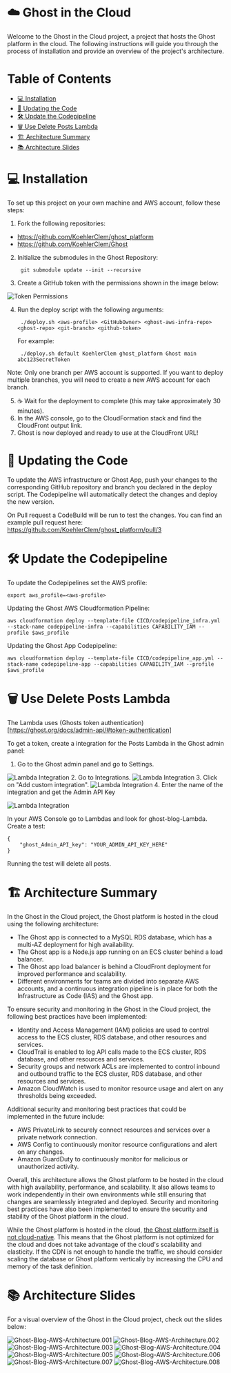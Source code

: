 # ☁️ Ghost in the Cloud

Welcome to the Ghost in the Cloud project, a project that hosts the Ghost platform in the cloud. The following instructions will guide you through the process of installation and provide an overview of the project's architecture.

# Table of Contents

- [💻 Installation](#-installation)
- [🔄 Updating the Code](#-updating-the-code)
- [🛠️ Update the Codepipeline](#️-update-the-codepipeline)
- [🗑️ Use Delete Posts Lambda](#️-use-delete-posts-lambda)
- [🏗️ Architecture Summary](#️-architecture-summary)
- [📚 Architecture Slides](#-architecture-slides)

# 💻 Installation

To set up this project on your own machine and AWS account, follow these steps:

1. Fork the following repositories:

- https://github.com/KoehlerClem/ghost_platform
- https://github.com/KoehlerClem/Ghost

2. Initialize the submodules in the Ghost Repository:

        git submodule update --init --recursive

3. Create a GitHub token with the permissions shown in the image below:

![Token Permissions](Documentation/TokenPermissions.png)

4. Run the deploy script with the following arguments:

        ./deploy.sh <aws-profile> <GitHubOwner> <ghost-aws-infra-repo> <ghost-repo> <git-branch> <github-token>
        
    For example: 
        
        ./deploy.sh default KoehlerClem ghost_platform Ghost main abc123SecretToken

Note: Only one branch per AWS account is supported. If you want to deploy multiple branches, you will need to create a new AWS account for each branch.

5. ☕️ Wait for the deployment to complete (this may take approximately 30 minutes).
6. In the AWS console, go to the CloudFormation stack and find the CloudFront output link.
7. Ghost is now deployed and ready to use at the CloudFront URL!

# 🔄 Updating the Code 

To update the AWS infrastructure or Ghost App, push your changes to the corresponding GitHub repository and branch you declared in the deploy script. The Codepipeline will automatically detect the changes and deploy the new version. 

On Pull request a CodeBuild will be run to test the changes. You can find an example pull request here: https://github.com/KoehlerClem/ghost_platform/pull/3

# 🛠️ Update the Codepipeline

To update the Codepipelines set the AWS profile:
    
    export aws_profile=<aws-profile>

Updating the Ghost AWS Cloudformation Pipeline:

    aws cloudformation deploy --template-file CICD/codepipeline_infra.yml --stack-name codepipeline-infra --capabilities CAPABILITY_IAM --profile $aws_profile

Updating the Ghost App Codepipeline:

    aws cloudformation deploy --template-file CICD/codepipeline_app.yml --stack-name codepipeline-app --capabilities CAPABILITY_IAM --profile $aws_profile
    

# 🗑️ Use Delete Posts Lambda

The Lambda uses (Ghosts token authentication)[https://ghost.org/docs/admin-api/#token-authentication]

To get a token, create a integration for the Posts Lambda in the Ghost admin panel:

1. Go to the Ghost admin panel and go to Settings.

![Lambda Integration](Documentation/integration1.png)
2. Go to Integrations.
![Lambda Integration](Documentation/integration2.png)
3. Click on "Add custom integration".
![Lambda Integration](Documentation/integration3.png)
4. Enter the name of the integration and get the Admin API Key

![Lambda Integration](Documentation/integration4.png)

In your AWS Console go to Lambdas and look for ghost-blog-Lambda. Create a test:

    { 
        "ghost_Admin_API_key": "YOUR_ADMIN_API_KEY_HERE" 
    }

Running the test will delete all posts.

# 🏗️ Architecture Summary

In the Ghost in the Cloud project, the Ghost platform is hosted in the cloud using the following architecture:

- The Ghost app is connected to a MySQL RDS database, which has a multi-AZ deployment for high availability.
- The Ghost app is a Node.js app running on an ECS cluster behind a load balancer.
- The Ghost app load balancer is behind a CloudFront deployment for improved performance and scalability.
- Different environments for teams are divided into separate AWS accounts, and a continuous integration pipeline is in place for both the Infrastructure as Code (IAS) and the Ghost app.

To ensure security and monitoring in the Ghost in the Cloud project, the following best practices have been implemented:

- Identity and Access Management (IAM) policies are used to control access to the ECS cluster, RDS database, and other resources and services.
- CloudTrail is enabled to log API calls made to the ECS cluster, RDS database, and other resources and services.
- Security groups and network ACLs are implemented to control inbound and outbound traffic to the ECS cluster, RDS database, and other resources and services.
- Amazon CloudWatch is used to monitor resource usage and alert on any thresholds being exceeded.

Additional security and monitoring best practices that could be implemented in the future include:

- AWS PrivateLink to securely connect resources and services over a private network connection.
- AWS Config to continuously monitor resource configurations and alert on any changes.
- Amazon GuardDuty to continuously monitor for malicious or unauthorized activity.

Overall, this architecture allows the Ghost platform to be hosted in the cloud with high availability, performance, and scalability. It also allows teams to work independently in their own environments while still ensuring that changes are seamlessly integrated and deployed. Security and monitoring best practices have also been implemented to ensure the security and stability of the Ghost platform in the cloud.

While the Ghost platform is hosted in the cloud, [the Ghost platform itself is not cloud-native](https://ghost.org/docs/faq/clustering-sharding-multi-server/). This means that the Ghost platform is not optimized for the cloud and does not take advantage of the cloud's scalability and elasticity. If the CDN is not enough to handle the traffic, we should consider scaling the database or Ghost platform vertically by increasing the CPU and memory of the task definition.

# 📚 Architecture Slides

For a visual overview of the Ghost in the Cloud project, check out the slides below:

![Ghost-Blog-AWS-Architecture.001](Documentation/Ghost-Blog-AWS-Architecture.001.png)
![Ghost-Blog-AWS-Architecture.002](Documentation/Ghost-Blog-AWS-Architecture.002.png)
![Ghost-Blog-AWS-Architecture.003](Documentation/Ghost-Blog-AWS-Architecture.003.png)
![Ghost-Blog-AWS-Architecture.004](Documentation/Ghost-Blog-AWS-Architecture.004.png)
![Ghost-Blog-AWS-Architecture.005](Documentation/Ghost-Blog-AWS-Architecture.005.png)
![Ghost-Blog-AWS-Architecture.006](Documentation/Ghost-Blog-AWS-Architecture.006.png)
![Ghost-Blog-AWS-Architecture.007](Documentation/Ghost-Blog-AWS-Architecture.007.png)
![Ghost-Blog-AWS-Architecture.008](Documentation/Ghost-Blog-AWS-Architecture.008.png)

